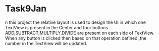 # Task9Jan
 
n this project the relative layout is used to design the UI in which one TextView is present in the Center and four buttons ADD,SUBTRACT,MULTIPLY,DIVIDE are present on each side of TextView. When any button is clicked then based on that operation defined ,the number in the TextView will be updated.
